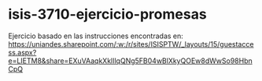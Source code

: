 # isis-3710-ejercicio-promesas

Ejercicio basado en las instrucciones encontradas en: https://uniandes.sharepoint.com/:w:/r/sites/ISISPTW/_layouts/15/guestaccess.aspx?e=LIETM8&share=EXuVAaqkXklIlqQNg5FB04wBlXkyQOEw8dWwSo98HbnCpQ